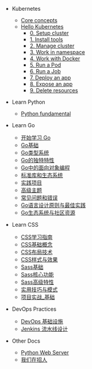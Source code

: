 - Kubernetes

  - [Core concepts](k8s/core-concepts.md)
  - [Hello Kubernetes](k8s/hello-k8s.md)
    - [0. Setup cluster](k8s/steps/0.%20setup%20cluster.md)
    - [1. Install tools](k8s/steps/1.%20install%20tools.md)
    - [2. Manage cluster](k8s/steps/2.%20manage%20a%20cluster.md)
    - [3. Work in namespace](k8s/steps/3.%20work%20in%20namespace.md)
    - [4. Work with Docker](k8s/steps/4.%20work%20with%20docker.md)
    - [5. Run a Pod](k8s/steps/5.%20run%20a%20pod.md)
    - [6. Run a Job](k8s/steps/6.%20run%20a%20job.md)
    - [7. Deploy an app](k8s/steps/7.%20deploy%20an%20app.md)
    - [8. Expose an app](k8s/steps/8.%20expose%20an%20app.md)
    - [9. Delete resources](k8s/steps/9.%20delete%20resources.md)

- Learn Python

  - [Python fundamental](python/1.python-fundamental.md)

- Learn Go

  - [开始学习 Go](learn-go/00_开始学习Go.md)
  - [Go基础](learn-go/01_Go基础.md)
  - [Go类型系统](learn-go/02_Go类型系统.md)
  - [Go的独特特性](learn-go/03_Go的独特特性.md)
  - [Go中的面向对象编程](learn-go/04_Go中的面向对象编程.md)
  - [标准库和生态系统](learn-go/05_标准库和生态系统.md)
  - [实践项目](learn-go/06_实践项目.md)
  - [高级主题](learn-go/07_高级主题.md)
  - [常见问题和错误](learn-go/08_常见问题和错误.md)
  - [Go语言设计原则与最佳实践](learn-go/09_Go语言设计原则与最佳实践.md)
  - [Go生态系统与社区资源](learn-go/10_Go生态系统与社区资源.md)

- Learn CSS

  - [CSS学习指南](learn-css/00_CSS学习指南.md)
  - [CSS基础概念](learn-css/01_CSS基础概念.md)
  - [CSS布局技术](learn-css/02_CSS布局技术.md)
  - [CSS样式与效果](learn-css/03_CSS样式与效果.md)
  - [Sass基础](learn-css/04_Sass基础.md)
  - [Sass核心功能](learn-css/05_Sass核心功能.md)
  - [Sass高级特性](learn-css/06_Sass高级特性.md)
  - [实用技巧与模式](learn-css/07_实用技巧与模式.md)
  - [项目实战_基础](learn-css/08_项目实战_基础.md)

- DevOps Practices

  - [DevOps 基础设施](devops/devops-infra-setup.md)
  - [Jenkins 流水线设计](devops/jenkins-pipeline-guide.md)

- Other Docs
  - [Python Web Server](other/python-server.md)
  - [我们在招人](jobs/we-are-hiring.md)
